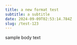 ```yaml
---
title: a new format test
subtitle: a subtitle
date: 2024-09-09T02:53:14.784Z
slug: /test-123
---
```

s﻿ample body text